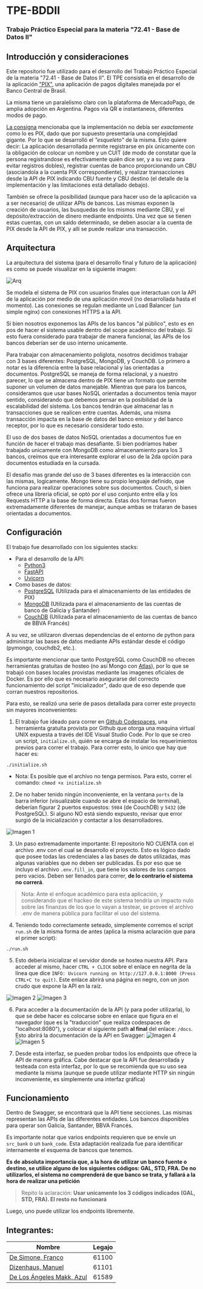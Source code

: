# TPE-BDDII
### Trabajo Práctico Especial para la materia "72.41 - Base de Datos II"

## Introducción y consideraciones

Este repositorio fue utilizado para el desarrollo del Trabajo Práctico Especial de la materia "72.41 - Base de Datos II". El TPE consistía en el desarrollo de la aplicación ["PIX"](https://en.wikipedia.org/wiki/Pix_(payment_system)), una aplicación de pagos digitales manejada por el Banco Central de Brasil. 

La misma tiene un paralelismo claro con la plataforma de MercadoPago, de amplia adopción en Argentina. Pagos vía QR e instantaneos, diferentes modos de pago.

[La consigna](https://voltaic-twist-d4c.notion.site/BD2-TP-Final-1Q2023-70f4f1d6776b4a7fa9d8235c7ce8c9c6) mencionaba que la implementación no debía ser _exactamente_ como lo es PIX, dado que por supuesto presentaría una complejidad gigante. Por lo que se desarrolló el _"esqueleto"_ de la misma. Esto quiere decir: La aplicación desarrollada permite registrarse en pix únicamente con la obligación de colocar un nombre y un CUIT (de modo de constatar que la persona registrandose es efectivamente quién dice ser, y a su vez para evitar registros dobles), registrar cuentas de banco proporcionando un CBU (asociandola a la cuenta PIX correspondiente), y realizar transacciones desde la API de PIX indicando CBU fuente y CBU destino (el detalle de la implementación y las limitaciones está detallado debajo).

También se ofrece la posibilidad (aunque para hacer uso de la aplicación va a ser necesario) de utilizar APIs de bancos. Las mismas exponen la creación de usuarios, las busquedas de los mismos mediante CBU, y el depósito/extracción de dinero mediante endpoints. Una vez que se tienen estas cuentas, con un saldo determinado, se deben asociar a la cuenta de PIX desde la API de PIX, y allí se puede realizar una transacción.

## Arquitectura

La arquitectura del sistema (para el desarrollo final y futuro de la aplicación) es como se puede visualizar en la siguiente imagen:

![Arq](./extras/readmepics/Arquitectura.jpg)

Se modela el sistema de PIX con usuarios finales que interactuan con la API de la aplicación por medio de una aplicación movil (no desarrollada hasta el momento). Las conexiones se regulan mediante un Load Balancer (un simple nginx) con conexiones HTTPS a la API. 

Si bien nosotros exponemos las APIs de los bancos "al público", esto es en pos de hacer el sistema usable dentro del scope académico del trabajo. Si esto fuera considerado para trabajar de manera funcional, las APIs de los bancos deberían ser de uso interno unicamente.

Para trabajar con almacenamiento políglota, nosotros decidimos trabajar con 3 bases diferentes: PostgreSQL, MongoDB, y CouchDB. Lo primero a notar es la diferencia entre la base relacional y las orientadas a documentos. PostgreSQL se maneja de forma relacional, y a nuestro parecer, lo que se almacena dentro de PIX tiene un formato que permite suponer un volumen de datos manejable. Mientras que para los bancos, consideramos que usar bases NoSQL orientadas a documentos tenía mayor sentido, considerando que debemos pensar en la posibilidad de la escalabilidad del sistema. Los bancos tendrán que almacenar las n transacciones que se realicen entre cuentas. Además, una misma transacción impacta en la base de datos del banco emisor y del banco receptor, por lo que es necesario considerar todo esto.

El uso de dos bases de datos NoSQL orientadas a documentos fue en función de hacer el trabajo mas desafiante. Si bien podríamos haber trabajado unicamente con MongoDB como almacenamiento para los 3 bancos, creímos que era interesante explorar el uso de la 2da opción para documentos estudiada en la cursada.

El desafio mas grande del uso de 3 bases diferentes es la interacción con las mismas, logicamente. Mongo tiene su propio lenguaje definido, que funciona para realizar operaciones sobre sus documentos. Couch, si bien ofrece una libreria oficial, se optó por el uso conjunto entre ella y los Requests HTTP a la base de forma directa. Estas dos formas fueron extremadamente diferentes de manejar, aunque ambas se trataran de bases orientadas a documentos.

## Configuración
El trabajo fue desarrollado con los siguientes stacks:
* Para el desarrollo de la API:
    * [Python3](https://www.python.org/)
    * [FastAPI](https://fastapi.tiangolo.com/)
    * [Uvicorn](https://www.uvicorn.org/)
* Como bases de datos:
    * [PostgreSQL](https://www.psycopg.org/) (Utilizada para el almacenamiento de las entidades de PIX)
    * [MongoDB](https://www.mongodb.com/docs/drivers/pymongo/) (Utilizada para el almacenamiento de las cuentas de banco de Galicia y Santander)
    * [CouchDB](https://github.com/pekrau/CouchDB2) (Utilizada para el almacenamiento de las cuentas de banco de BBVA Francés)

A su vez, se utilizaron diversas dependencias de el entorno de python para administrar las bases de datos mediante APIs estándar desde el código (pymongo, couchdb2, etc.).

Es importante mencionar que tanto PostgreSQL como CouchDB no ofrecen herramientas gratuitas de hosteo (no así Mongo con [Atlas](https://www.mongodb.com/atlas)), por lo que se trabajó con bases locales provistas mediante las imagenes oficiales de Docker. Es por ello que es necesario asegurarse del correcto funcionamiento del script "inicializador", dado que de eso depende que corran nuestros repositorios.

Para esto, se realizó una serie de pasos detallada para correr este proyecto sin mayores inconvenientes:

1. El trabajo fue ideado para correr en [Github Codespaces](https://github.com/features/codespaces), una herramienta gratuita provista por Github que otorga una maquina virtual UNIX expuesta a través del IDE Visual Studio Code. Por lo que se creo un script, `initialize.sh`, quién se encarga de instalar los requerimientos previos para correr el trabajo. Para correr esto, lo único que hay que hacer es:

``` 
./initialize.sh 
```

- Nota: Es posible que el archivo no tenga permisos. Para esto, correr el comando: `chmod +x initialize.sh`

2. De no haber tenido ningún inconveniente, en la ventana `ports` de la barra inferior (visualizable cuando se abre el espacio de terminal), deberían figurar 2 puertos expuestos: `5984` (de CouchDB) y `5432` (de PostgreSQL). Si alguno NO está siendo expuesto, revisar que error surgió de la inicialización y contactar a los desarrolladores.

![Imagen 1](./extras/readmepics/initializeend.png)

3. Un paso extremadamente importante: El repositorio NO CUENTA con el archivo .env con el cual se desarrollo el proyecto. Esto es lógico dado que posee todas las credenciales a las bases de datos utilizadas, mas algunas variables que no deben ser publicadas. Es por eso que se incluyo el archivo `.env.fill_in`, que tiene los valores de los campos pero vacios. Deben ser llenados para correr, **de lo contrario el sistema no correrá**. 

> Nota: Ante el enfoque académico para esta aplicación, y considerando que el hackeo de este sistema tendría un impacto nulo sobre las finanzas de los que lo vayan a testear, se provee el archivo .env de manera pública para facilitar el uso del sistema.

4. Teniendo todo correctamente seteado, simplemente corremos el script `run.sh` de la misma forma de antes (aplica la misma aclaración que para el primer script):
```
./run.sh
```

5. Esto debería inicializar el servidor donde se hostea nuestra API. Para acceder al mismo, hacer `CTRL + CLICK` sobre el enlace en negrita de la línea que dice `INFO: Uvicorn running on http://127.0.0.1:8000 (Press CTRL+C to quit)`. Este enlace abrirá una página en negro, con un json crudo que expone la API en la raíz. 

![Imagen 2](./extras/readmepics/run.png)
![Imagen 3](./extras/readmepics/landingapi.png)

6. Para acceder a la documentación de la API (y para poder utilizarla), lo que se debe hacer es colocarse sobre en enlace que figura en el navegador (que es la "traducción" que realiza codespaces de "localhost:8080"), y colocar el siguiente path **al final** del enlace: `/docs`. Esto abrirá la documentación de la API en Swagger:
![Imagen 4](./extras/readmepics/link.png)
![Imagen 5](./extras/readmepics/APISwagger.png)

7. Desde esta interfaz, se pueden probar todos los endpoints que ofrece la API de manera gráfica. Cabe destacar que la API fue desarrollada y testeada con esta interfaz, por lo que se recomienda que su uso sea mediante la misma (aunque se puede utilizar mediante HTTP sin ningún inconveniente, es simplemente una interfaz gráfica)

## Funcionamiento
Dentro de Swagger, se encontrará que la API tiene secciones. Las mismas representan las APIs de las diferentes entidades. Los bancos disponibles para operar son Galicia, Santander, BBVA Francés.

Es importante notar que varios endpoints requieren que se envíe un `src_bank` o un `bank_code`. Esta adaptación realizada fue para identificar internamente el esquema de bancos que tenemos. 

**Es de absoluta importancia que, a la hora de utilizar un banco fuente o destino, se utilice alguno de los siguientes códigos: GAL, STD, FRA. De no utilizarlos, el sistema no comprenderá de que banco se trata, y fallará a la hora de realizar una petición**

> Repito la aclaración: **Usar unicamente los 3 códigos indicados (GAL, STD, FRA). El resto no funcionará**

Luego, uno puede utilizar los endpoints libremente. 

## Integrantes:
Nombre | Legajo
-------|--------
[De Simone, Franco](https://github.com/desimonef) | 61100
[Dizenhaus, Manuel](https://github.com/ManuelDizen) | 61101
[De Los Ángeles Makk, Azul]() | 61589